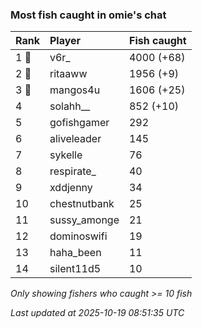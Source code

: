 ### Most fish caught in omie's chat

| Rank  | Player       | Fish caught |
|:------|:-------------|:------------|
| 1 🥇  | v6r_         | 4000 (+68)  |
| 2 🥈  | ritaaww      | 1956 (+9)   |
| 3 🥉  | mangos4u     | 1606 (+25)  |
| 4     | solahh__     | 852 (+10)   |
| 5     | gofishgamer  | 292         |
| 6     | aliveleader  | 145         |
| 7     | sykelle      | 76          |
| 8     | respirate_   | 40          |
| 9     | xddjenny     | 34          |
| 10    | chestnutbank | 25          |
| 11    | sussy_amonge | 21          |
| 12    | dominoswifi  | 19          |
| 13    | haha_been    | 11          |
| 14    | silent11d5   | 10          |

_Only showing fishers who caught >= 10 fish_

_Last updated at 2025-10-19 08:51:35 UTC_